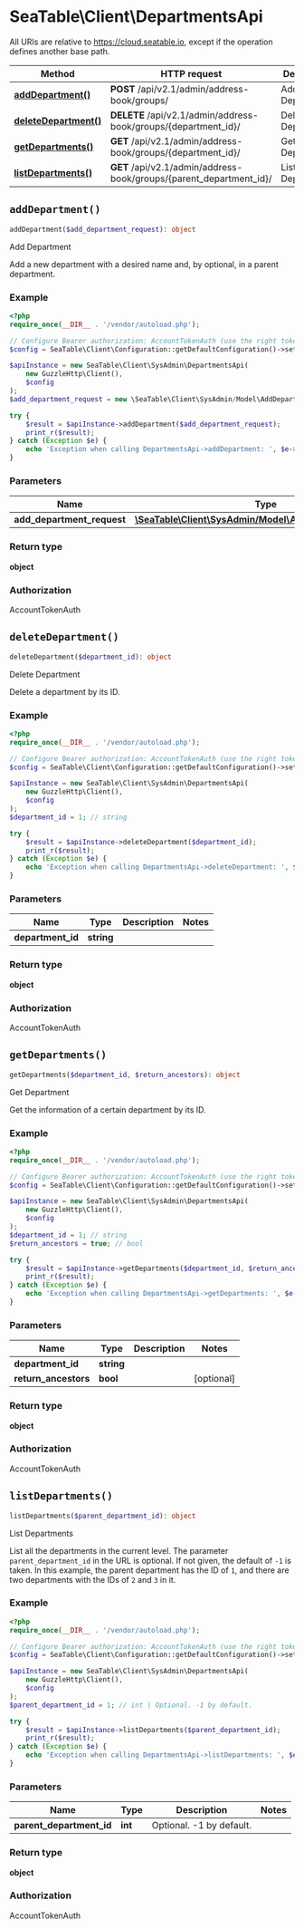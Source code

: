 # SeaTable\Client\DepartmentsApi

All URIs are relative to https://cloud.seatable.io, except if the operation defines another base path.

| Method | HTTP request | Description |
| ------------- | ------------- | ------------- |
| [**addDepartment()**](DepartmentsApi.md#addDepartment) | **POST** /api/v2.1/admin/address-book/groups/ | Add Department |
| [**deleteDepartment()**](DepartmentsApi.md#deleteDepartment) | **DELETE** /api/v2.1/admin/address-book/groups/{department_id}/ | Delete Department |
| [**getDepartments()**](DepartmentsApi.md#getDepartments) | **GET** /api/v2.1/admin/address-book/groups/{department_id}/ | Get Department |
| [**listDepartments()**](DepartmentsApi.md#listDepartments) | **GET** /api/v2.1/admin/address-book/groups/{parent_department_id}/ | List Departments |


## `addDepartment()`

```php
addDepartment($add_department_request): object
```

Add Department

Add a new department with a desired name and, by optional, in a parent department.

### Example

```php
<?php
require_once(__DIR__ . '/vendor/autoload.php');

// Configure Bearer authorization: AccountTokenAuth (use the right token for your request)
$config = SeaTable\Client\Configuration::getDefaultConfiguration()->setAccessToken('YOUR_TOKEN');

$apiInstance = new SeaTable\Client\SysAdmin\DepartmentsApi(
    new GuzzleHttp\Client(),
    $config
);
$add_department_request = new \SeaTable\Client\SysAdmin/Model\AddDepartmentRequest(); // \SeaTable\Client\SysAdmin/Model\AddDepartmentRequest

try {
    $result = $apiInstance->addDepartment($add_department_request);
    print_r($result);
} catch (Exception $e) {
    echo 'Exception when calling DepartmentsApi->addDepartment: ', $e->getMessage(), PHP_EOL;
}
```

### Parameters

| Name | Type | Description  | Notes |
| ------------- | ------------- | ------------- | ------------- |
| **add_department_request** | [**\SeaTable\Client\SysAdmin/Model\AddDepartmentRequest**](../Model/AddDepartmentRequest.md)|  | [optional] |

### Return type

**object**

### Authorization

AccountTokenAuth




## `deleteDepartment()`

```php
deleteDepartment($department_id): object
```

Delete Department

Delete a department by its ID.

### Example

```php
<?php
require_once(__DIR__ . '/vendor/autoload.php');

// Configure Bearer authorization: AccountTokenAuth (use the right token for your request)
$config = SeaTable\Client\Configuration::getDefaultConfiguration()->setAccessToken('YOUR_TOKEN');

$apiInstance = new SeaTable\Client\SysAdmin\DepartmentsApi(
    new GuzzleHttp\Client(),
    $config
);
$department_id = 1; // string

try {
    $result = $apiInstance->deleteDepartment($department_id);
    print_r($result);
} catch (Exception $e) {
    echo 'Exception when calling DepartmentsApi->deleteDepartment: ', $e->getMessage(), PHP_EOL;
}
```

### Parameters

| Name | Type | Description  | Notes |
| ------------- | ------------- | ------------- | ------------- |
| **department_id** | **string**|  | |

### Return type

**object**

### Authorization

AccountTokenAuth




## `getDepartments()`

```php
getDepartments($department_id, $return_ancestors): object
```

Get Department

Get the information of a certain department by its ID.

### Example

```php
<?php
require_once(__DIR__ . '/vendor/autoload.php');

// Configure Bearer authorization: AccountTokenAuth (use the right token for your request)
$config = SeaTable\Client\Configuration::getDefaultConfiguration()->setAccessToken('YOUR_TOKEN');

$apiInstance = new SeaTable\Client\SysAdmin\DepartmentsApi(
    new GuzzleHttp\Client(),
    $config
);
$department_id = 1; // string
$return_ancestors = true; // bool

try {
    $result = $apiInstance->getDepartments($department_id, $return_ancestors);
    print_r($result);
} catch (Exception $e) {
    echo 'Exception when calling DepartmentsApi->getDepartments: ', $e->getMessage(), PHP_EOL;
}
```

### Parameters

| Name | Type | Description  | Notes |
| ------------- | ------------- | ------------- | ------------- |
| **department_id** | **string**|  | |
| **return_ancestors** | **bool**|  | [optional] |

### Return type

**object**

### Authorization

AccountTokenAuth




## `listDepartments()`

```php
listDepartments($parent_department_id): object
```

List Departments

List all the departments in the current level. The parameter `parent_department_id` in the URL is optional. If not given, the default of `-1` is taken. In this example, the parent department has the ID of `1`, and there are two departments with the IDs of `2` and `3` in it.

### Example

```php
<?php
require_once(__DIR__ . '/vendor/autoload.php');

// Configure Bearer authorization: AccountTokenAuth (use the right token for your request)
$config = SeaTable\Client\Configuration::getDefaultConfiguration()->setAccessToken('YOUR_TOKEN');

$apiInstance = new SeaTable\Client\SysAdmin\DepartmentsApi(
    new GuzzleHttp\Client(),
    $config
);
$parent_department_id = 1; // int | Optional. -1 by default.

try {
    $result = $apiInstance->listDepartments($parent_department_id);
    print_r($result);
} catch (Exception $e) {
    echo 'Exception when calling DepartmentsApi->listDepartments: ', $e->getMessage(), PHP_EOL;
}
```

### Parameters

| Name | Type | Description  | Notes |
| ------------- | ------------- | ------------- | ------------- |
| **parent_department_id** | **int**| Optional. -1 by default. | |

### Return type

**object**

### Authorization

AccountTokenAuth



